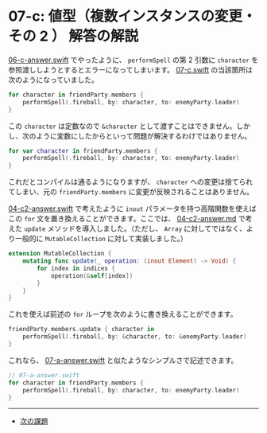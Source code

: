 # 07-c: 値型（複数インスタンスの変更・その 2 ） 解答の解説

[06-c-answer.swift](06-c-answer.swift) でやったように、 `performSpell` の第 2 引数に `character` を参照渡ししようとするとエラーになってしまいます。 [07-c.swift](07-c.swift) の当該箇所は次のようになっていました。

```swift
for character in friendParty.members {
    performSpell(.fireball, by: character, to: enemyParty.leader)
}
```

この `character` は定数なので `&character` として渡すことはできません。しかし、次のように変数にしたからといって問題が解決するわけではありません。

```swift
for var character in friendParty.members {
    performSpell(.fireball, by: character, to: enemyParty.leader)
}
```

これだとコンパイルは通るようになりますが、 `character` への変更は捨てられてしまい、元の `friendParty.members` に変更が反映されることはありません。

[04-c2-answer.swift](04-c2-answer.swift) で考えたように `inout` パラメータを持つ高階関数を使えばこの `for` 文を置き換えることができます。ここでは、 [04-c2-answer.md](04-c2-answer.md) で考えた `update` メソッドを導入しました。（ただし、 `Array` に対してではなく、より一般的に `MutableCollection` に対して実装しました。）

```swift
extension MutableCollection {
    mutating func update(_ operation: (inout Element) -> Void) {
        for index in indices {
            operation(&self[index])
        }
    }
}
```

これを使えば前述の `for` ループを次のように書き換えることができます。

```swift
friendParty.members.update { character in
    performSpell(.fireball, by: &character, to: &enemyParty.leader)
}
```

これなら、 [07-a-answer.swift](07-a-answer.swift) と似たようなシンプルさで記述できます。

```swift
// 07-a-answer.swift
for character in friendParty.members {
    performSpell(.fireball, by: character, to: enemyParty.leader)
}
```

---

- [次の課題](08-a.md)
